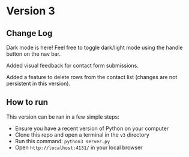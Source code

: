 # Version 3
## Change Log
Dark mode is here! Feel free to toggle dark/light mode using the handle button on the nav bar.

Added visual feedback for contact form submissions.

Added a feature to delete rows from the contact list (changes are not persistent in this version).

## How to run
This version can be ran in a few simple steps:

- Ensure you have a recent version of Python on your computer
- Clone this repo and open a terminal in the <code>v3</code> directory
- Run this command: <code>python3 server.py</code>
- Open <code>http://localhost:4131/</code> in your local browser
